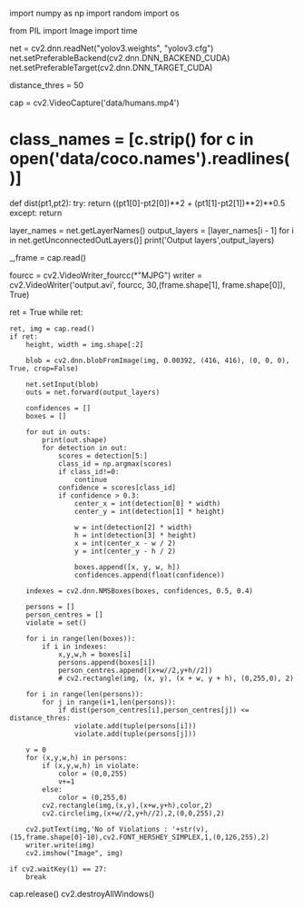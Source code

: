 import numpy as np
import random
import os

from PIL import Image
import time

net = cv2.dnn.readNet("yolov3.weights", "yolov3.cfg")
net.setPreferableBackend(cv2.dnn.DNN_BACKEND_CUDA)
net.setPreferableTarget(cv2.dnn.DNN_TARGET_CUDA)

distance_thres = 50

cap = cv2.VideoCapture('data/humans.mp4')

# class_names = [c.strip() for c in open('data/coco.names').readlines()]

def dist(pt1,pt2):
    try:
        return ((pt1[0]-pt2[0])**2 + (pt1[1]-pt2[1])**2)**0.5
    except:
        return

layer_names = net.getLayerNames()
output_layers = [layer_names[i - 1] for i in net.getUnconnectedOutLayers()]
print('Output layers',output_layers)
 

_,frame = cap.read()

fourcc = cv2.VideoWriter_fourcc(*"MJPG")
writer = cv2.VideoWriter('output.avi', fourcc, 30,(frame.shape[1], frame.shape[0]), True)


ret = True
while ret:

    ret, img = cap.read()
    if ret:
        height, width = img.shape[:2]

        blob = cv2.dnn.blobFromImage(img, 0.00392, (416, 416), (0, 0, 0), True, crop=False)

        net.setInput(blob)
        outs = net.forward(output_layers)

        confidences = []
        boxes = []
        
        for out in outs:
            print(out.shape)
            for detection in out:
                scores = detection[5:]
                class_id = np.argmax(scores)
                if class_id!=0:
                    continue
                confidence = scores[class_id]
                if confidence > 0.3:
                    center_x = int(detection[0] * width)
                    center_y = int(detection[1] * height)

                    w = int(detection[2] * width)
                    h = int(detection[3] * height)
                    x = int(center_x - w / 2)
                    y = int(center_y - h / 2)

                    boxes.append([x, y, w, h])
                    confidences.append(float(confidence))

        indexes = cv2.dnn.NMSBoxes(boxes, confidences, 0.5, 0.4)

        persons = []
        person_centres = []
        violate = set()

        for i in range(len(boxes)):
            if i in indexes:
                x,y,w,h = boxes[i]
                persons.append(boxes[i])
                person_centres.append([x+w//2,y+h//2])
                # cv2.rectangle(img, (x, y), (x + w, y + h), (0,255,0), 2)

        for i in range(len(persons)):
            for j in range(i+1,len(persons)):
                if dist(person_centres[i],person_centres[j]) <= distance_thres:
                    violate.add(tuple(persons[i]))
                    violate.add(tuple(persons[j]))
        
        v = 0
        for (x,y,w,h) in persons:
            if (x,y,w,h) in violate:
                color = (0,0,255)
                v+=1
            else:
                color = (0,255,0)
            cv2.rectangle(img,(x,y),(x+w,y+h),color,2)
            cv2.circle(img,(x+w//2,y+h//2),2,(0,0,255),2)

        cv2.putText(img,'No of Violations : '+str(v),(15,frame.shape[0]-10),cv2.FONT_HERSHEY_SIMPLEX,1,(0,126,255),2)
        writer.write(img)
        cv2.imshow("Image", img)
    
    if cv2.waitKey(1) == 27:
        break

cap.release()
cv2.destroyAllWindows()

